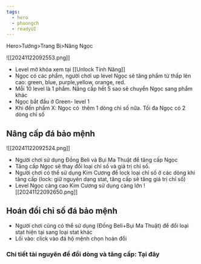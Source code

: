 ```yaml
---
tags:
  - hero
  - phuongch
  - readyUI
---
```

Hero>Tướng>Trang Bị>Nâng Ngọc

![[20241122092553.png]]
- Level mở khóa xem tại [[Unlock Tính Năng]]
- Ngọc có các phẩm, người chơi up level Ngọc sẽ tăng phẩm từ thấp lên cao: green, blue, purple,yellow, orange, red.
- Mỗi 10 level là 1 phẩm. Nâng cấp hết 5 sao sẽ chuyển Ngọc sang phẩm khác
- Ngọc bắt đầu ở Green- level 1
- Khi đến phẩm X: Ngọc có  thêm 1 dòng chỉ số nữa. Tối đa Ngọc có 2 dòng chỉ số

## Nâng cấp đá bảo mệnh

![[20241122092524.png]]
- Người chơi sử dụng Đồng Beli và Bụi Ma Thuật để tăng cấp Ngọc
- Tăng cấp Ngọc sẽ thay đổi loại chỉ số và giá trị chỉ số. 
- Người chơi có thể sử dụng Kim Cương để lock loại chỉ số ở các dòng khi tăng cấp (lock: giữ nguyên dạng stat, tăng cấp sẽ tăng giá trị chỉ số)
-  Level Ngọc càng cao Kim Cương sử dụng càng lớn
![[20241122092650.png]]

## Hoán đổi chỉ số đá bảo mệnh
- Người chơi cũng có thể sử dụng (Đồng Beli+Bụi Ma Thuật) để đổi loại stat hiện tại sang loại stat khác
- Lối vào: click vào đá hộ mệnh chọn hoán đổi


### Chi tiết tài nguyên để đổi dòng và tăng cấp: Tại đây


